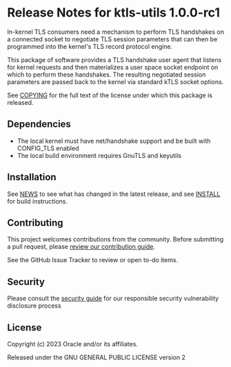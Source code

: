 # Release Notes for ktls-utils 1.0.0-rc1

In-kernel TLS consumers need a mechanism to perform TLS handshakes
on a connected socket to negotiate TLS session parameters that can
then be programmed into the kernel's TLS record protocol engine.

This package of software provides a TLS handshake user agent that
listens for kernel requests and then materializes a user space
socket endpoint on which to perform these handshakes. The resulting
negotiated session parameters are passed back to the kernel via
standard kTLS socket options.

See [COPYING](COPYING) for the full text of the license under which
this package is released.

## Dependencies

* The local kernel must have net/handshake support and be built with
  CONFIG_TLS enabled
* The local build environment requires GnuTLS and keyutils

## Installation

See [NEWS](NEWS) to see what has changed in the latest release,
and see [INSTALL](INSTALL) for build instructions.

## Contributing

This project welcomes contributions from the community.
Before submitting a pull request,
please [review our contribution guide](./CONTRIBUTING.md).

See the GitHub Issue Tracker to review or open to-do items.

## Security

Please consult the [security guide](./SECURITY.md) for our responsible security vulnerability disclosure process

## License

Copyright (c) 2023 Oracle and/or its affiliates.

Released under the GNU GENERAL PUBLIC LICENSE version 2
